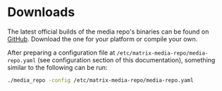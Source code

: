 # Downloads

The latest official builds of the media repo's binaries can be found on
[GitHub](https://github.com/turt2live/matrix-media-repo/releases). Download the one for your platform
or compile your own.

After preparing a configuration file at `/etc/matrix-media-repo/media-repo.yaml` (see configuration
section of this documentation), something similar to the following can be run:

```bash
./media_repo -config /etc/matrix-media-repo/media-repo.yaml
```
